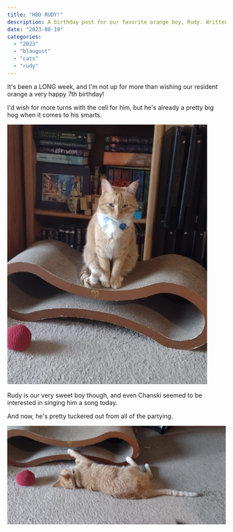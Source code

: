 ```yaml
---
title: "HBD RUDY!"
description: A birthday post for our favorite orange boy, Rudy. Written for Blaugust 2023.
date: "2023-08-19"
categories: 
  - "2023"
  - "blaugust"
  - "cats"
  - "rudy"
---
```


It's been a LONG week, and I'm not up for more than wishing our resident orange a very happy 7th birthday!

I'd wish for more turns with the cell for him, but he's already a pretty big hog when it comes to his smarts.

![](images/image_editor_output_image1114832104-1692405310259.jpg)

Rudy is our very sweet boy though, and even Chanski seemed to be interested in singing him a song today.

And now, he's pretty tuckered out from all of the partying.

![](images/image_editor_output_image-303223929-1692405172134-1024x461.jpg)
